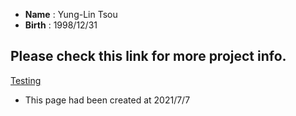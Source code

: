 - **Name** : Yung-Lin Tsou
- **Birth** : 1998/12/31



## Please check this link for more project info.
[Testing](https://TonyTTTTT.github.io/pig)

- This page had been created at 2021/7/7
